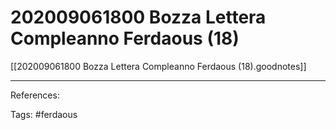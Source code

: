 # 202009061800 Bozza Lettera Compleanno Ferdaous (18)

[[202009061800 Bozza Lettera Compleanno Ferdaous (18).goodnotes]]

---

References:
	
Tags:
	#ferdaous